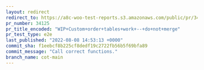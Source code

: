 ```yaml
---
layout: redirect
redirect_to: https://a8c-woo-test-reports.s3.amazonaws.com/public/pr/34125/e2e/index.html
pr_number: 34125
pr_title_encoded: "WIP+Custom+order+tables+work+--+do+not+merge"
pr_test_type: e2e
last_published: "2022-08-08 14:53:13 +0000"
commit_sha: f1eebcf8b225cf8dedf19c2722fb56b5f69bfa89
commit_message: "Call correct functions."
branch_name: cot-main
---
```

